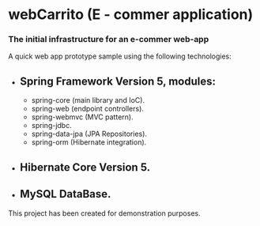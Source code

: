 # webCarrito (E - commer application)
### The initial infrastructure for an e-commer web-app

A quick web app prototype sample using the following technologies: 

- ## Spring Framework Version 5, modules:

    - spring-core (main library and IoC).
    - spring-web (endpoint controllers).
    - spring-webmvc (MVC pattern).
    - spring-jdbc.
    - spring-data-jpa (JPA Repositories).
    - spring-orm (Hibernate integration).

- ## Hibernate Core Version 5.

- ## MySQL DataBase.

This project has been created for demonstration purposes.

